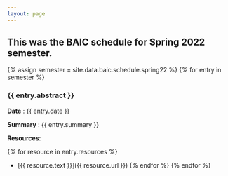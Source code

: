 ```yaml
---
layout: page
---
```

## This was the BAIC schedule for Spring 2022 semester.
{% assign semester = site.data.baic.schedule.spring22 %}
{% for entry in semester %}

### {{ entry.abstract }}

**Date** : {{ entry.date }}

**Summary** : {{ entry.summary }}

**Resources**:

{% for resource in entry.resources %}
  * [{{ resource.text }}]({{ resource.url }})
{% endfor %}
{% endfor %}
